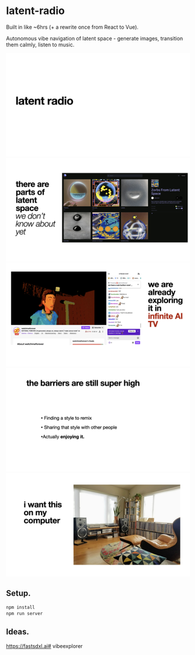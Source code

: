 # latent-radio

Built in like ~6hrs (+ a rewrite once from React to Vue).

Autonomous vibe navigation of latent space - generate images, transition them calmly, listen to music.

![](./Untitled/Untitled.001.jpeg)
![](./Untitled/Untitled.002.jpeg)
![](./Untitled/Untitled.003.jpeg)
![](./Untitled/Untitled.004.jpeg)
![](./Untitled/Untitled.005.jpeg)

## Setup.

```sh
npm install
npm run server
```

## Ideas.

https://fastsdxl.ai# vibeexplorer
